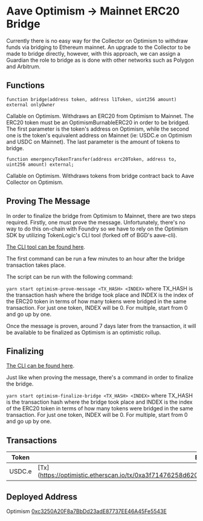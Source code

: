 # Aave Optimism -> Mainnet ERC20 Bridge

Currently there is no easy way for the Collector on Optimism to withdraw funds via bridging to Ethereum mainnet. An upgrade to the Collector to be made to bridge directly, however, with this approach, we can assign a Guardian the role to bridge as is done with other networks such as Polygon and Arbitrum.

## Functions

`function bridge(address token, address l1Token, uint256 amount) external onlyOwner`

Callable on Optimism. Withdraws an ERC20 from Optimism to Mainnet. The ERC20 token must be an OptimismBurnableERC20 in order to be bridged.
The first parameter is the token's address on Optimism, while the second one is the token's equivalent address on Mainnet (ie: USDC.e on Optimism and USDC on Mainnet). The last parameter is the amount of tokens to bridge.

`function emergencyTokenTransfer(address erc20Token, address to, uint256 amount) external;`

Callable on Optimism. Withdraws tokens from bridge contract back to Aave Collector on Optimism.

## Proving The Message

In order to finalize the bridge from Optimism to Mainnet, there are two steps required. Firstly, one must prove the message. Unfortunately, there's no way to do this on-chain with Foundry so we have to rely on the Optimism SDK by utilizing TokenLogic's CLI tool (forked off of BGD's aave-cli).

[The CLI tool can be found here](https://github.com/TokenLogic-com-au/aave-cli-tools).

The first command can be run a few minutes to an hour after the bridge transaction takes place.

The script can be run with the following command:

`yarn start optimism-prove-message <TX_HASH> <INDEX>` where TX_HASH is the transaction hash where the bridge took place and INDEX is the index of the ERC20 token in terms of how many tokens were bridged in the same transaction. For just one token, INDEX will be 0. For multiple, start from 0 and go up by one.

Once the message is proven, around 7 days later from the transaction, it will be available to be finalized as Optimism is an optimistic rollup.

## Finalizing

[The CLI can be found here](https://github.com/TokenLogic-com-au/aave-cli-tools).

Just like when proving the message, there's a command in order to finalize the bridge.

`yarn start optimism-finalize-bridge <TX_HASH> <INDEX>` where TX_HASH is the transaction hash where the bridge took place and INDEX is the index of the ERC20 token in terms of how many tokens were bridged in the same transaction. For just one token, INDEX will be 0. For multiple, start from 0 and go up by one.

## Transactions

| Token  | Bridge                                                                                                     | Prove                                                                    | Finalize                                                                                        |
| ------ | ---------------------------------------------------------------------------------------------------------- | ------------------------------------------------------------------------ | ----------------------------------------------------------------------------------------------- |
| USDC.e | [Tx](https://optimistic.etherscan.io/tx/0xa3f71476258d6204471c51f5caf77f0a82222e8fca66f1e0f76fa83744924cf0 | [Tx](0xf9a44f58bac1bee523f8005d0170681deacda3c4a1a48d794e8701525f272a9c) | [Tx](https://etherscan.io/tx/0x6fd6177120755ddc3ce896c60e4a861c3a06196d26f385de13b470750651a6a1 |

## Deployed Address

Optimism [0xc3250A20F8a7BbDd23adE87737EE46A45Fe5543E](https://optimistic.etherscan.io/address/0xc3250a20f8a7bbdd23ade87737ee46a45fe5543e)
